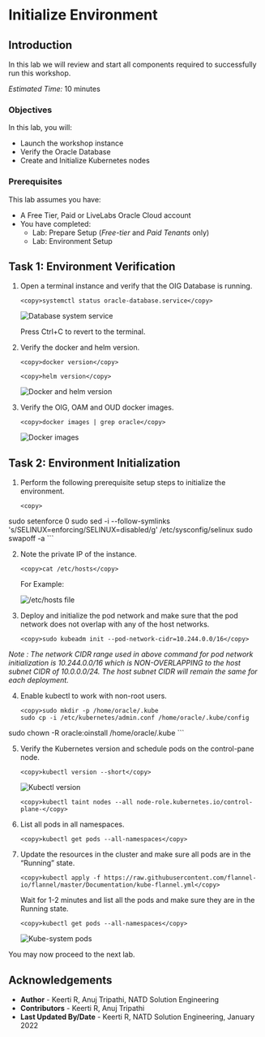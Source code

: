 # Initialize Environment

## Introduction

In this lab we will review and start all components required to successfully run this workshop.

*Estimated Time:* 10 minutes

### Objectives

In this lab, you will:
* Launch the workshop instance
* Verify the Oracle Database
* Create and Initialize Kubernetes nodes

### Prerequisites
This lab assumes you have:
- A Free Tier, Paid or LiveLabs Oracle Cloud account
- You have completed:
    - Lab: Prepare Setup (*Free-tier* and *Paid Tenants* only)
    - Lab: Environment Setup

## Task 1: Environment Verification

1. Open a terminal instance and verify that the OIG Database is running.

	```
	<copy>systemctl status oracle-database.service</copy>
	```

	![Database system service](images/2-db.png)

	Press Ctrl+C to revert to the terminal.

2. Verify the docker and helm version.

	```
	<copy>docker version</copy>
	```

	```
	<copy>helm version</copy>
	```

	![Docker and helm version](images/1-versions.png)

3. Verify the OIG, OAM and OUD docker images.

	```
	<copy>docker images | grep oracle</copy>
	```

	![Docker images](images/3-dockerimages.png)

## Task 2: Environment Initialization

1. Perform the following prerequisite setup steps to initialize the environment.

	```
	<copy>
  sudo setenforce 0
	sudo sed -i --follow-symlinks 's/SELINUX=enforcing/SELINUX=disabled/g' /etc/sysconfig/selinux
	sudo swapoff -a
  </copy>
	```

2. Note the private IP of the instance.

	```
	<copy>cat /etc/hosts</copy>
	```
	For Example:

	![/etc/hosts file](images/4-ip.png)

3. Deploy and initialize the pod network and make sure that the pod network does not overlap with any of the host networks.

	```
	<copy>sudo kubeadm init --pod-network-cidr=10.244.0.0/16</copy>
	```

*Note : The network CIDR range used in above command for pod network initialization is 10.244.0.0/16 which is NON-OVERLAPPING to the host subnet CIDR of 10.0.0.0/24. The host subnet CIDR will remain the same for each deployment.*

4. Enable kubectl to work with non-root users.

	```
	<copy>sudo mkdir -p /home/oracle/.kube
	sudo cp -i /etc/kubernetes/admin.conf /home/oracle/.kube/config
  sudo chown -R oracle:oinstall /home/oracle/.kube
  </copy>
	```

5. Verify the Kubernetes version and schedule pods on the control-pane node.

	```
	<copy>kubectl version --short</copy>
	```

	![Kubectl version](images/5-kube.png)

	```
	<copy>kubectl taint nodes --all node-role.kubernetes.io/control-plane-</copy>
	```

6. List all pods in all namespaces.

	```
	<copy>kubectl get pods --all-namespaces</copy>
	```

7. Update the resources in the cluster and make sure all pods are in the “Running” state.

	```
	<copy>kubectl apply -f https://raw.githubusercontent.com/flannel-io/flannel/master/Documentation/kube-flannel.yml</copy>
	```

	Wait for 1-2 minutes and list all the pods and make sure they are in the Running state.

	```
	<copy>kubectl get pods --all-namespaces</copy>
	```

	![Kube-system pods](images/6-pod.png)


You may now proceed to the next lab.


## Acknowledgements
* **Author** - Keerti R, Anuj Tripathi, NATD Solution Engineering
* **Contributors** -  Keerti R, Anuj Tripathi
* **Last Updated By/Date** - Keerti R, NATD Solution Engineering, January 2022
